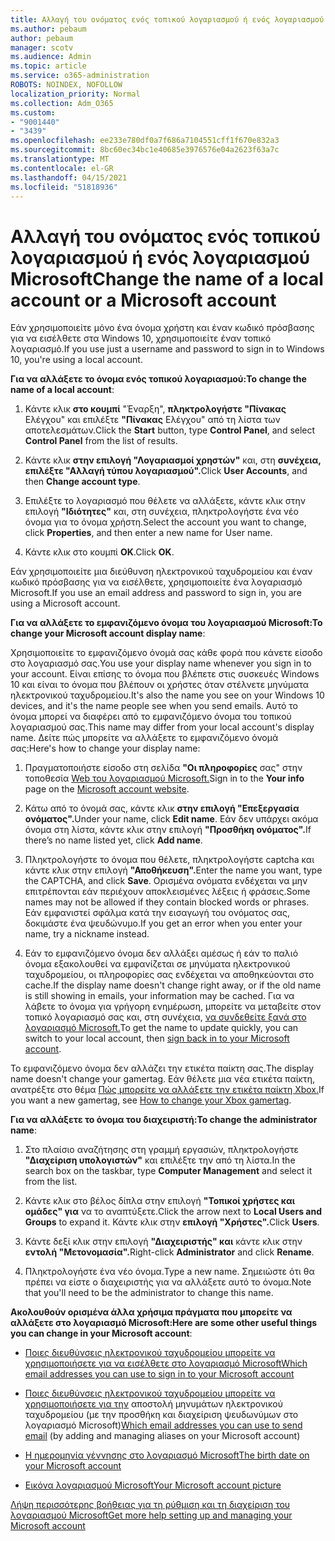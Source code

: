 ```yaml
---
title: Αλλαγή του ονόματος ενός τοπικού λογαριασμού ή ενός λογαριασμού Microsoft
ms.author: pebaum
author: pebaum
manager: scotv
ms.audience: Admin
ms.topic: article
ms.service: o365-administration
ROBOTS: NOINDEX, NOFOLLOW
localization_priority: Normal
ms.collection: Adm_O365
ms.custom:
- "9001440"
- "3439"
ms.openlocfilehash: ee233e780df0a7f686a7104551cff1f670e832a3
ms.sourcegitcommit: 8bc60ec34bc1e40685e3976576e04a2623f63a7c
ms.translationtype: MT
ms.contentlocale: el-GR
ms.lasthandoff: 04/15/2021
ms.locfileid: "51818936"
---
```

# <a name="change-the-name-of-a-local-account-or-a-microsoft-account"></a><span data-ttu-id="67d33-102">Αλλαγή του ονόματος ενός τοπικού λογαριασμού ή ενός λογαριασμού Microsoft</span><span class="sxs-lookup"><span data-stu-id="67d33-102">Change the name of a local account or a Microsoft account</span></span>

<span data-ttu-id="67d33-103">Εάν χρησιμοποιείτε μόνο ένα όνομα χρήστη και έναν κωδικό πρόσβασης για να εισέλθετε στα Windows 10, χρησιμοποιείτε έναν τοπικό λογαριασμό.</span><span class="sxs-lookup"><span data-stu-id="67d33-103">If you use just a username and password to sign in to Windows 10, you're using a local account.</span></span> 

<span data-ttu-id="67d33-104">**Για να αλλάξετε το όνομα ενός τοπικού λογαριασμού:**</span><span class="sxs-lookup"><span data-stu-id="67d33-104">**To change the name of a local account**:</span></span>

1. <span data-ttu-id="67d33-105">Κάντε κλικ **στο κουμπί** "Έναρξη", **πληκτρολογήστε "Πίνακας** Ελέγχου" και επιλέξτε **"Πίνακας** Ελέγχου" από τη λίστα των αποτελεσμάτων.</span><span class="sxs-lookup"><span data-stu-id="67d33-105">Click the **Start** button, type **Control Panel**, and select **Control Panel** from the list of results.</span></span>

2. <span data-ttu-id="67d33-106">Κάντε κλικ **στην επιλογή "Λογαριασμοί χρηστών"** και, στη **συνέχεια, επιλέξτε "Αλλαγή τύπου λογαριασμού".**</span><span class="sxs-lookup"><span data-stu-id="67d33-106">Click **User Accounts**, and then **Change account type**.</span></span>

3. <span data-ttu-id="67d33-107">Επιλέξτε το λογαριασμό που θέλετε να αλλάξετε, κάντε κλικ στην επιλογή **"Ιδιότητες"** και, στη συνέχεια, πληκτρολογήστε ένα νέο όνομα για το όνομα χρήστη.</span><span class="sxs-lookup"><span data-stu-id="67d33-107">Select the account you want to change, click **Properties**, and then enter a new name for User name.</span></span>

4. <span data-ttu-id="67d33-108">Κάντε κλικ στο κουμπί **OK**.</span><span class="sxs-lookup"><span data-stu-id="67d33-108">Click **OK**.</span></span>

<span data-ttu-id="67d33-109">Εάν χρησιμοποιείτε μια διεύθυνση ηλεκτρονικού ταχυδρομείου και έναν κωδικό πρόσβασης για να εισέλθετε, χρησιμοποιείτε ένα λογαριασμό Microsoft.</span><span class="sxs-lookup"><span data-stu-id="67d33-109">If you use an email address and password to sign in, you are using a Microsoft account.</span></span>

<span data-ttu-id="67d33-110">**Για να αλλάξετε το εμφανιζόμενο όνομα του λογαριασμού Microsoft:**</span><span class="sxs-lookup"><span data-stu-id="67d33-110">**To change your Microsoft account display name**:</span></span>

<span data-ttu-id="67d33-111">Χρησιμοποιείτε το εμφανιζόμενο όνομά σας κάθε φορά που κάνετε είσοδο στο λογαριασμό σας.</span><span class="sxs-lookup"><span data-stu-id="67d33-111">You use your display name whenever you sign in to your account.</span></span> <span data-ttu-id="67d33-112">Είναι επίσης το όνομα που βλέπετε στις συσκευές Windows 10 και είναι το όνομα που βλέπουν οι χρήστες όταν στέλνετε μηνύματα ηλεκτρονικού ταχυδρομείου.</span><span class="sxs-lookup"><span data-stu-id="67d33-112">It's also the name you see on your Windows 10 devices, and it's the name people see when you send emails.</span></span> <span data-ttu-id="67d33-113">Αυτό το όνομα μπορεί να διαφέρει από το εμφανιζόμενο όνομα του τοπικού λογαριασμού σας.</span><span class="sxs-lookup"><span data-stu-id="67d33-113">This name may differ from your local account's display name.</span></span> <span data-ttu-id="67d33-114">Δείτε πώς μπορείτε να αλλάξετε το εμφανιζόμενο όνομά σας:</span><span class="sxs-lookup"><span data-stu-id="67d33-114">Here's how to change your display name:</span></span>

1. <span data-ttu-id="67d33-115">Πραγματοποιήστε είσοδο στη σελίδα **"Οι πληροφορίες** σας" στην τοποθεσία [Web του λογαριασμού Microsoft.](https://account.microsoft.com/)</span><span class="sxs-lookup"><span data-stu-id="67d33-115">Sign in to the **Your info** page on the [Microsoft account website](https://account.microsoft.com/).</span></span>

2. <span data-ttu-id="67d33-116">Κάτω από το όνομά σας, κάντε κλικ **στην επιλογή "Επεξεργασία ονόματος".**</span><span class="sxs-lookup"><span data-stu-id="67d33-116">Under your name, click **Edit name**.</span></span> <span data-ttu-id="67d33-117">Εάν δεν υπάρχει ακόμα όνομα στη λίστα, κάντε κλικ στην επιλογή **"Προσθήκη ονόματος".**</span><span class="sxs-lookup"><span data-stu-id="67d33-117">If there’s no name listed yet, click **Add name**.</span></span> 

3. <span data-ttu-id="67d33-118">Πληκτρολογήστε το όνομα που θέλετε, πληκτρολογήστε captcha και κάντε κλικ στην επιλογή **"Αποθήκευση".**</span><span class="sxs-lookup"><span data-stu-id="67d33-118">Enter the name you want, type the CAPTCHA, and click **Save**.</span></span> <span data-ttu-id="67d33-119">Ορισμένα ονόματα ενδέχεται να μην επιτρέπονται εάν περιέχουν αποκλεισμένες λέξεις ή φράσεις.</span><span class="sxs-lookup"><span data-stu-id="67d33-119">Some names may not be allowed if they contain blocked words or phrases.</span></span> <span data-ttu-id="67d33-120">Εάν εμφανιστεί σφάλμα κατά την εισαγωγή του ονόματος σας, δοκιμάστε ένα ψευδώνυμο.</span><span class="sxs-lookup"><span data-stu-id="67d33-120">If you get an error when you enter your name, try a nickname instead.</span></span>

4. <span data-ttu-id="67d33-121">Εάν το εμφανιζόμενο όνομα δεν αλλάξει αμέσως ή εάν το παλιό όνομα εξακολουθεί να εμφανίζεται σε μηνύματα ηλεκτρονικού ταχυδρομείου, οι πληροφορίες σας ενδέχεται να αποθηκεύονται στο cache.</span><span class="sxs-lookup"><span data-stu-id="67d33-121">If the display name doesn't change right away, or if the old name is still showing in emails, your information may be cached.</span></span> <span data-ttu-id="67d33-122">Για να λάβετε το όνομα για γρήγορη ενημέρωση, μπορείτε να μεταβείτε στον τοπικό λογαριασμό σας και, στη συνέχεια, [να συνδεθείτε ξανά στο λογαριασμό Microsoft.](https://account.microsoft.com/)</span><span class="sxs-lookup"><span data-stu-id="67d33-122">To get the name to update quickly, you can switch to your local account, then [sign back in to your Microsoft account](https://account.microsoft.com/).</span></span>

<span data-ttu-id="67d33-123">Το εμφανιζόμενο όνομα δεν αλλάζει την ετικέτα παίκτη σας.</span><span class="sxs-lookup"><span data-stu-id="67d33-123">The display name doesn't change your gamertag.</span></span> <span data-ttu-id="67d33-124">Εάν θέλετε μια νέα ετικέτα παίκτη, ανατρέξτε στο θέμα [Πώς μπορείτε να αλλάξετε την ετικέτα παίκτη Xbox.](https://support.xbox.com/id-ID/account-management/change-xbox-live-gamertag)</span><span class="sxs-lookup"><span data-stu-id="67d33-124">If you want a new gamertag, see [How to change your Xbox gamertag](https://support.xbox.com/id-ID/account-management/change-xbox-live-gamertag).</span></span>

<span data-ttu-id="67d33-125">**Για να αλλάξετε το όνομα του διαχειριστή:**</span><span class="sxs-lookup"><span data-stu-id="67d33-125">**To change the administrator name**:</span></span>

1. <span data-ttu-id="67d33-126">Στο πλαίσιο αναζήτησης στη γραμμή εργασιών, πληκτρολογήστε **"Διαχείριση υπολογιστών"** και επιλέξτε την από τη λίστα.</span><span class="sxs-lookup"><span data-stu-id="67d33-126">In the search box on the taskbar, type **Computer Management** and select it from the list.</span></span>

2. <span data-ttu-id="67d33-127">Κάντε κλικ στο βέλος δίπλα στην επιλογή **"Τοπικοί χρήστες και ομάδες" για** να το αναπτύξετε.</span><span class="sxs-lookup"><span data-stu-id="67d33-127">Click the arrow next to **Local Users and Groups** to expand it.</span></span> <span data-ttu-id="67d33-128">Κάντε κλικ στην **επιλογή "Χρήστες".**</span><span class="sxs-lookup"><span data-stu-id="67d33-128">Click **Users**.</span></span>

3. <span data-ttu-id="67d33-129">Κάντε δεξί κλικ στην επιλογή **"Διαχειριστής" και** κάντε κλικ στην **εντολή "Μετονομασία".**</span><span class="sxs-lookup"><span data-stu-id="67d33-129">Right-click **Administrator** and click **Rename**.</span></span>

4. <span data-ttu-id="67d33-130">Πληκτρολογήστε ένα νέο όνομα.</span><span class="sxs-lookup"><span data-stu-id="67d33-130">Type a new name.</span></span> <span data-ttu-id="67d33-131">Σημειώστε ότι θα πρέπει να είστε ο διαχειριστής για να αλλάξετε αυτό το όνομα.</span><span class="sxs-lookup"><span data-stu-id="67d33-131">Note that you'll need to be the administrator to change this name.</span></span>

<span data-ttu-id="67d33-132">**Ακολουθούν ορισμένα άλλα χρήσιμα πράγματα που μπορείτε να αλλάξετε στο λογαριασμό Microsoft:**</span><span class="sxs-lookup"><span data-stu-id="67d33-132">**Here are some other useful things you can change in your Microsoft account**:</span></span>

- [<span data-ttu-id="67d33-133">Ποιες διευθύνσεις ηλεκτρονικού ταχυδρομείου μπορείτε να χρησιμοποιήσετε για να εισέλθετε στο λογαριασμό Microsoft</span><span class="sxs-lookup"><span data-stu-id="67d33-133">Which email addresses you can use to sign in to your Microsoft account</span></span>](https://support.microsoft.com/help/4026162)

- <span data-ttu-id="67d33-134">[Ποιες διευθύνσεις ηλεκτρονικού ταχυδρομείου μπορείτε να χρησιμοποιήσετε για την](https://support.microsoft.com/help/12407) αποστολή μηνυμάτων ηλεκτρονικού ταχυδρομείου (με την προσθήκη και διαχείριση ψευδωνύμων στο λογαριασμό Microsoft)</span><span class="sxs-lookup"><span data-stu-id="67d33-134">[Which email addresses you can use to send email](https://support.microsoft.com/help/12407) (by adding and managing aliases on your Microsoft account)</span></span>

- [<span data-ttu-id="67d33-135">Η ημερομηνία γέννησης στο λογαριασμό Microsoft</span><span class="sxs-lookup"><span data-stu-id="67d33-135">The birth date on your Microsoft account</span></span>](https://support.microsoft.com/help/12411)

- [<span data-ttu-id="67d33-136">Εικόνα λογαριασμού Microsoft</span><span class="sxs-lookup"><span data-stu-id="67d33-136">Your Microsoft account picture</span></span>](https://support.microsoft.com/help/4026790)

[<span data-ttu-id="67d33-137">Λήψη περισσότερης βοήθειας για τη ρύθμιση και τη διαχείριση του λογαριασμού Microsoft</span><span class="sxs-lookup"><span data-stu-id="67d33-137">Get more help setting up and managing your Microsoft account</span></span>](https://support.microsoft.com/hub/4294457/microsoft-account-help#manage-account)